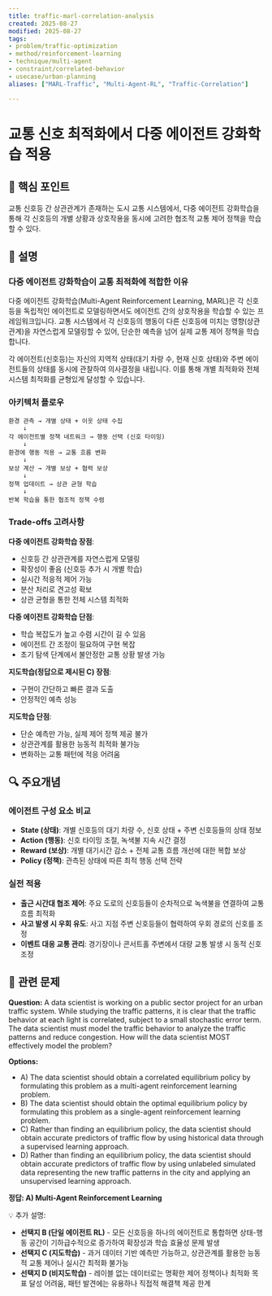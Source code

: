 ```yaml
---
title: traffic-marl-correlation-analysis
created: 2025-08-27
modified: 2025-08-27
tags:
- problem/traffic-optimization
- method/reinforcement-learning
- technique/multi-agent
- constraint/correlated-behavior
- usecase/urban-planning
aliases: ["MARL-Traffic", "Multi-Agent-RL", "Traffic-Correlation"]

---
```


# 교통 신호 최적화에서 다중 에이전트 강화학습 적용

## 🎯 핵심 포인트

교통 신호등 간 상관관계가 존재하는 도시 교통 시스템에서, 다중 에이전트 강화학습을 통해 각 신호등의 개별 상황과 상호작용을 동시에 고려한 협조적 교통 제어 정책을 학습할 수 있다.

## 📝 설명

### 다중 에이전트 강화학습이 교통 최적화에 적합한 이유

다중 에이전트 강화학습(Multi-Agent Reinforcement Learning, MARL)은 각 신호등을 독립적인 에이전트로 모델링하면서도 에이전트 간의 상호작용을 학습할 수 있는 프레임워크입니다. 교통 시스템에서 각 신호등의 행동이 다른 신호등에 미치는 영향(상관관계)을 자연스럽게 모델링할 수 있어, 단순한 예측을 넘어 실제 교통 제어 정책을 학습합니다.

각 에이전트(신호등)는 자신의 지역적 상태(대기 차량 수, 현재 신호 상태)와 주변 에이전트들의 상태를 동시에 관찰하여 의사결정을 내립니다. 이를 통해 개별 최적화와 전체 시스템 최적화를 균형있게 달성할 수 있습니다.

### 아키텍처 플로우

```
환경 관측 → 개별 상태 + 이웃 상태 수집
    ↓
각 에이전트별 정책 네트워크 → 행동 선택 (신호 타이밍)
    ↓
환경에 행동 적용 → 교통 흐름 변화
    ↓
보상 계산 → 개별 보상 + 협력 보상
    ↓
정책 업데이트 → 상관 균형 학습
    ↓
반복 학습을 통한 협조적 정책 수렴
```

### Trade-offs 고려사항

**다중 에이전트 강화학습 장점**:
- 신호등 간 상관관계를 자연스럽게 모델링
- 확장성이 좋음 (신호등 추가 시 개별 학습)
- 실시간 적응적 제어 가능
- 분산 처리로 견고성 확보
- 상관 균형을 통한 전체 시스템 최적화

**다중 에이전트 강화학습 단점**:
- 학습 복잡도가 높고 수렴 시간이 길 수 있음
- 에이전트 간 조정이 필요하여 구현 복잡
- 초기 탐색 단계에서 불안정한 교통 상황 발생 가능

**지도학습(정답으로 제시된 C) 장점**:
- 구현이 간단하고 빠른 결과 도출
- 안정적인 예측 성능

**지도학습 단점**:
- 단순 예측만 가능, 실제 제어 정책 제공 불가
- 상관관계를 활용한 능동적 최적화 불가능
- 변화하는 교통 패턴에 적응 어려움

## 🔍 주요개념

### 에이전트 구성 요소 비교

- **State (상태)**: 개별 신호등의 대기 차량 수, 신호 상태 + 주변 신호등들의 상태 정보
- **Action (행동)**: 신호 타이밍 조절, 녹색불 지속 시간 결정
- **Reward (보상)**: 개별 대기시간 감소 + 전체 교통 흐름 개선에 대한 복합 보상
- **Policy (정책)**: 관측된 상태에 따른 최적 행동 선택 전략

### 실전 적용

- **출근 시간대 협조 제어**: 주요 도로의 신호등들이 순차적으로 녹색불을 연결하여 교통 흐름 최적화
- **사고 발생 시 우회 유도**: 사고 지점 주변 신호등들이 협력하여 우회 경로의 신호를 조정
- **이벤트 대응 교통 관리**: 경기장이나 콘서트홀 주변에서 대량 교통 발생 시 동적 신호 조정

## 📝 관련 문제

**Question:** A data scientist is working on a public sector project for an urban traffic system. While studying the traffic patterns, it is clear that the traffic behavior at each light is correlated, subject to a small stochastic error term. The data scientist must model the traffic behavior to analyze the traffic patterns and reduce congestion. How will the data scientist MOST effectively model the problem?

**Options:**

- A) The data scientist should obtain a correlated equilibrium policy by formulating this problem as a multi-agent reinforcement learning problem.
- B) The data scientist should obtain the optimal equilibrium policy by formulating this problem as a single-agent reinforcement learning problem.
- C) Rather than finding an equilibrium policy, the data scientist should obtain accurate predictors of traffic flow by using historical data through a supervised learning approach.
- D) Rather than finding an equilibrium policy, the data scientist should obtain accurate predictors of traffic flow by using unlabeled simulated data representing the new traffic patterns in the city and applying an unsupervised learning approach.

**정답: A) Multi-Agent Reinforcement Learning**

💡 추가 설명:

- **선택지 B (단일 에이전트 RL)** - 모든 신호등을 하나의 에이전트로 통합하면 상태-행동 공간이 기하급수적으로 증가하여 확장성과 학습 효율성 문제 발생
- **선택지 C (지도학습)** - 과거 데이터 기반 예측만 가능하고, 상관관계를 활용한 능동적 교통 제어나 실시간 최적화 불가능
- **선택지 D (비지도학습)** - 레이블 없는 데이터로는 명확한 제어 정책이나 최적화 목표 달성 어려움, 패턴 발견에는 유용하나 직접적 해결책 제공 한계